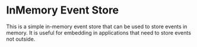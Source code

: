 # InMemory Event Store

This is a simple in-memory event store that can be used to store events in memory. It is useful for embedding in applications that need to store events not outside.

